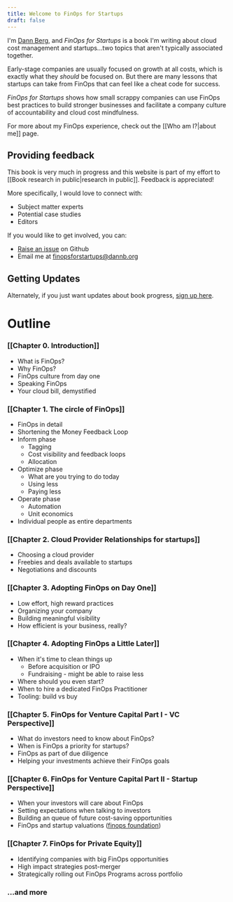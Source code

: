 ```yaml
---
title: Welcome to FinOps for Startups
draft: false
---
```

I'm [Dann Berg](https://dannb.org), and _FinOps for Startups_ is a book I'm writing about cloud cost management and startups...two topics that aren't typically associated together.

Early-stage companies are usually focused on growth at all costs, which is exactly what they _should_ be focused on. But there are many lessons that startups can take from FinOps that can feel like a cheat code for success.

_FinOps for Startups_ shows how small scrappy companies can use FinOps best practices to build stronger businesses and facilitate a company culture of accountability and cloud cost mindfulness.

For more about my FinOps experience, check out the [[Who am I?|about me]] page.
## Providing feedback
This book is very much in progress and this website is part of my effort to [[Book research in public|research in public]]. Feedback is appreciated!

More specifically, I would love to connect with:
- Subject matter experts
- Potential case studies
- Editors

If you would like to get involved, you can:
- [Raise an issue](https://github.com/dannberg/finops-for-startups) on Github
- Email me at [finopsforstartups@dannb.org](mailto:finopsforstartups@dannb.org)

## Getting Updates

Alternately, if you just want updates about book progress, [sign up here](https://forms.gle/pA7NkcmFjn8M6rfB6).
# Outline

### [[Chapter 0. Introduction]]
- What is FinOps?
- Why FinOps?
- FinOps culture from day one
- Speaking FinOps
- Your cloud bill, demystified

### [[Chapter 1. The circle of FinOps]]
- FinOps in detail
- Shortening the Money Feedback Loop
- Inform phase
    - Tagging
    - Cost visibility and feedback loops
    - Allocation
- Optimize phase
    - What are you trying to do today
    - Using less
    - Paying less
- Operate phase
    - Automation
    - Unit economics
- Individual people as entire departments

### [[Chapter 2. Cloud Provider Relationships for startups]]
- Choosing a cloud provider
- Freebies and deals available to startups
- Negotiations and discounts

### [[Chapter 3. Adopting FinOps on Day One]]
- Low effort, high reward practices
- Organizing your company
- Building meaningful visibility
- How efficient is your business, really?

### [[Chapter 4. Adopting FinOps a Little Later]]
- When it's time to clean things up
    - Before acquisition or IPO
    - Fundraising - might be able to raise less
- Where should you even start?
- When to hire a dedicated FinOps Practitioner
- Tooling: build vs buy

### [[Chapter 5. FinOps for Venture Capital Part I - VC Perspective]]
- What do investors need to know about FinOps?
- When is FinOps a priority for startups?
- FinOps as part of due diligence
- Helping your investments achieve their FinOps goals

### [[Chapter 6. FinOps for Venture Capital Part II - Startup Perspective]]
- When your investors will care about FinOps
- Setting expectations when talking to investors
- Building an queue of future cost-saving opportunities
- FinOps and startup valuations ([finops foundation](https://www.finops.org/wg/accurate-company-valuations-using-finops/))

### [[Chapter 7. FinOps for Private Equity]]
- Identifying companies with big FinOps opportunities
- High impact strategies post-merger
- Strategically rolling out FinOps Programs across portfolio

### ...and more